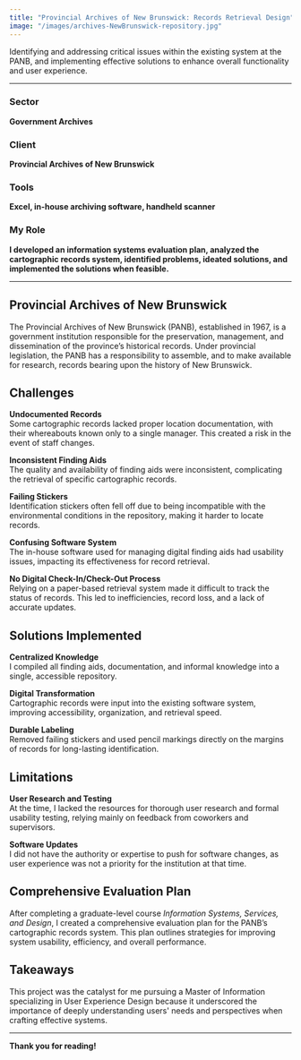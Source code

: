 ```yaml
---
title: "Provincial Archives of New Brunswick: Records Retrieval Design"
image: "/images/archives-NewBrunswick-repository.jpg"
---
```


Identifying and addressing critical issues within the existing system at the PANB, and implementing effective solutions to enhance overall functionality and user experience.

---

### Sector  
**Government Archives**

### Client  
**Provincial Archives of New Brunswick**

### Tools  
**Excel, in-house archiving software, handheld scanner**

### My Role  
**I developed an information systems evaluation plan, analyzed the cartographic records system, identified problems, ideated solutions, and implemented the solutions when feasible.**

---

## Provincial Archives of New Brunswick

The Provincial Archives of New Brunswick (PANB), established in 1967, is a government institution responsible for the preservation, management, and dissemination of the province’s historical records. Under provincial legislation, the PANB has a responsibility to assemble, and to make available for research, records bearing upon the history of New Brunswick.

## Challenges

**Undocumented Records**  
Some cartographic records lacked proper location documentation, with their whereabouts known only to a single manager. This created a risk in the event of staff changes.

**Inconsistent Finding Aids**  
The quality and availability of finding aids were inconsistent, complicating the retrieval of specific cartographic records.

**Failing Stickers**  
Identification stickers often fell off due to being incompatible with the environmental conditions in the repository, making it harder to locate records.

**Confusing Software System**  
The in-house software used for managing digital finding aids had usability issues, impacting its effectiveness for record retrieval.

**No Digital Check-In/Check-Out Process**  
Relying on a paper-based retrieval system made it difficult to track the status of records. This led to inefficiencies, record loss, and a lack of accurate updates.

## Solutions Implemented

**Centralized Knowledge**  
I compiled all finding aids, documentation, and informal knowledge into a single, accessible repository.

**Digital Transformation**  
Cartographic records were input into the existing software system, improving accessibility, organization, and retrieval speed.

**Durable Labeling**  
Removed failing stickers and used pencil markings directly on the margins of records for long-lasting identification.

## Limitations

**User Research and Testing**  
At the time, I lacked the resources for thorough user research and formal usability testing, relying mainly on feedback from coworkers and supervisors.

**Software Updates**  
I did not have the authority or expertise to push for software changes, as user experience was not a priority for the institution at that time.

## Comprehensive Evaluation Plan
After completing a graduate-level course *Information Systems, Services, and Design*, I created a comprehensive evaluation plan for the PANB’s cartographic records system. This plan outlines strategies for improving system usability, efficiency, and overall performance.

## Takeaways
This project was the catalyst for me pursuing a Master of Information specializing in User Experience Design because it underscored the importance of deeply understanding users' needs and perspectives when crafting effective systems.

---

**Thank you for reading!**


